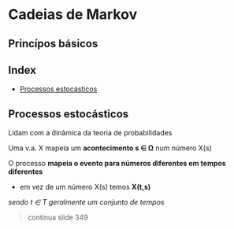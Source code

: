 # Cadeias de Markov
## Princípos básicos

## Index

- [Processos estocásticos](#processos-estocásticos)


## Processos estocásticos

Lidam com a dinâmica da teoria de probabilidades

Uma v.a. X mapeia um **acontecimento s ∈ Ω** num número X(s)

O processo **mapeia o evento para números diferentes em tempos diferentes**
- em vez de um número X(s) temos **X(t,s)**

*sendo t ∈ T geralmente um conjunto de tempos*


> continua slide 349